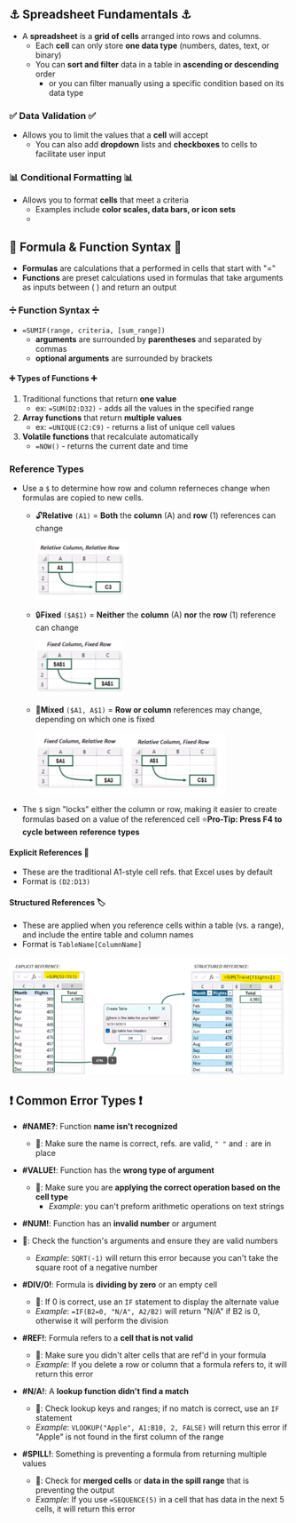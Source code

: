 ## ⚓ Spreadsheet Fundamentals ⚓
* A **spreadsheet** is a **grid of cells** arranged into rows and columns. 
  * Each **cell** can only store **one data type** (numbers, dates, text, or binary)
  * You can **sort and filter** data in a table in **ascending or descending** order
    * or you can filter manually using a specific condition based on its data type
  
### ✅ Data Validation ✅
* Allows you to limit the values that a **cell** will accept
  * You can also add **dropdown** lists and **checkboxes** to cells to facilitate user input

### 📊 Conditional Formatting 📊
* Allows you to format **cells** that meet a criteria
  * Examples include **color scales, data bars, or icon sets**
  * 


## 🧮 Formula & Function Syntax 🧮
* **Formulas** are calculations that a performed in cells that start with "="
* **Functions** are preset calculations used in formulas that take arguments as inputs between ( ) and return an output

### ➗ Function Syntax ➗
* `=SUMIF(range, criteria, [sum_range])`
  * **arguments** are surrounded by **parentheses** and separated by commas
  * **optional arguments** are surrounded by brackets

#### ➕ Types of Functions ➕
1. Traditional functions that return **one value** 
    * ex: `=SUM(D2:D32)` - adds all the values in the specified range
2. **Array functions** that return **multiple values**
    * ex: `=UNIQUE(C2:C9)` - returns a list of unique cell values
3. **Volatile functions** that recalculate automatically
    * `=NOW()` - returns the current date and time

### Reference Types
* Use a `$` to determine how row and column referneces change when formulas are copied to new cells. 
  - 🔓**Relative** `(A1)` = **Both** the **column** (A) and **row** (1) references can change
  
     ![alt text](image-7.png)
  - 🔒**Fixed** `($A$1)` = **Neither** the **column** (A) **nor** the **row** (1) reference can change
  
     ![alt text](image-8.png)
  - 🔣**Mixed** `($A1, A$1)` = **Row or column** references may change, depending on which one is fixed
  
     ![alt text](image-9.png)
* The `$` sign "locks" either the column or row, making it easier to create formulas based on a value of the referenced cell 
⭐**Pro-Tip: Press F4 to cycle between reference types**

#### **Explicit** References 🔢
* These are the traditional A1-style cell refs. that Excel uses by default
* Format is `(D2:D13)`

#### **Structured** References 🏷️
* These are applied when you reference cells within a table (vs. a range), and include the entire table and column names
* Format is `TableName[ColumnName]`
  
![alt text](image-10.png)


## ❗ Common Error Types ❗
* **#NAME?**: Function **name isn't recognized**
  * 🔧: Make sure the name is correct, refs. are valid, `" "` and `:` are in place

* **#VALUE!**: Function has the **wrong type of argument**
  * 🔧: Make sure you are **applying the correct operation based on the cell type** 
    * *Example*: you can't preform arithmetic operations on text strings
 
* **#NUM!**: Function has an **invalid number** or argument
* 🔧: Check the function's arguments and ensure they are valid numbers
  * *Example*: `SQRT(-1)` will return this error because you can't take the square root of a negative number

* **#DIV/0!**: Formula is **dividing by zero** or an empty cell
  * 🔧: If 0 is correct, use an `IF` statement to display the alternate value 
  * *Example*: `=IF(B2=0, "N/A", A2/B2)` will return "N/A" if B2 is 0, otherwise it will perform the division

* **#REF!**: Formula refers to a **cell that is not valid**
  * 🔧: Make sure you didn't alter cells that are ref'd in your formula
  * *Example*: If you delete a row or column that a formula refers to, it will return this error

* **#N/A!**: A **lookup function didn't find a match**
  * 🔧: Check lookup keys and ranges; if no match is correct, use an `IF` statement
  * *Example*: `VLOOKUP("Apple", A1:B10, 2, FALSE)` will return this error if "Apple" is not found in the first column of the range

* **#SPILL!**: Something is preventing a formula from returning multiple values
  * 🔧: Check for **merged cells** or **data in the spill range** that is preventing the output
  * *Example*: If you use `=SEQUENCE(5)` in a cell that has data in the next 5 cells, it will return this error

